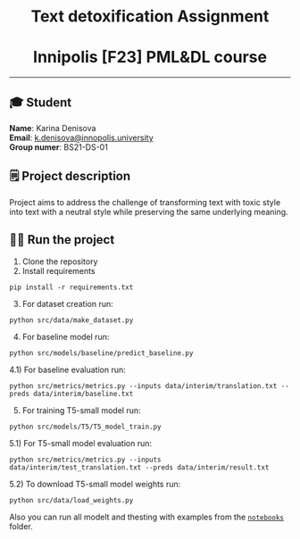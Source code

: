 <h1 align="center">Text detoxification Assignment 
<h1 align="center">Innipolis [F23] PML&DL course</h1> 

___

## 🎓 Student 
**Name**: Karina Denisova 
<br/>
**Email**: k.denisova@innopolis.university
<br/>
**Group numer**: BS21-DS-01

## 🗒 Project description 

Project aims to address the challenge of transforming text with toxic style into text with a neutral style while preserving the same underlying meaning. 


## 🤾‍♀️ Run the project

1) Clone the repository
2) Install requirements
```
pip install -r requirements.txt
```
3) For dataset creation run:
```
python src/data/make_dataset.py
```
4) For baseline model run:
```
python src/models/baseline/predict_baseline.py 
```
4.1) For baseline evaluation run:
```
python src/metrics/metrics.py --inputs data/interim/translation.txt --preds data/interim/baseline.txt
```
5) For training T5-small model run:
```
python src/models/T5/T5_model_train.py
```
5.1) For T5-small model evaluation run:
```
python src/metrics/metrics.py --inputs data/interim/test_translation.txt --preds data/interim/result.txt
```
5.2) To download T5-small model weights run:
```
python src/data/load_weights.py
```


Also you can run all modelt and thesting with examples from the [`notebooks`](https://github.com/karinaDen/text-detoxification/tree/main/notebooks) folder.

